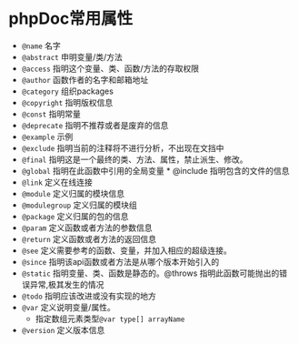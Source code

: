 # phpDoc常用属性

-  `@name` 名字
-  `@abstract` 申明变量/类/方法
-  `@access` 指明这个变量、类、函数/方法的存取权限
-  `@author` 函数作者的名字和邮箱地址
-  `@category` 组织packages
-  `@copyright` 指明版权信息
-  `@const` 指明常量
-  `@deprecate` 指明不推荐或者是废弃的信息
-  `@example` 示例
-  `@exclude` 指明当前的注释将不进行分析，不出现在文挡中
-  `@final` 指明这是一个最终的类、方法、属性，禁止派生、修改。
-  `@global` 指明在此函数中引用的全局变量 \* @include 指明包含的文件的信息
-  `@link` 定义在线连接
-  `@module` 定义归属的模块信息
-  `@modulegroup` 定义归属的模块组
-  `@package` 定义归属的包的信息
-  `@param` 定义函数或者方法的参数信息
-  `@return` 定义函数或者方法的返回信息
-  `@see` 定义需要参考的函数、变量，并加入相应的超级连接。
-  `@since` 指明该api函数或者方法是从哪个版本开始引入的
-  `@static` 指明变量、类、函数是静态的。@throws 指明此函数可能抛出的错误异常,极其发生的情况
-  `@todo` 指明应该改进或没有实现的地方
-  `@var` 定义说明变量/属性。
   -  指定数组元素类型`@var type[] arrayName`
-  `@version` 定义版本信息

